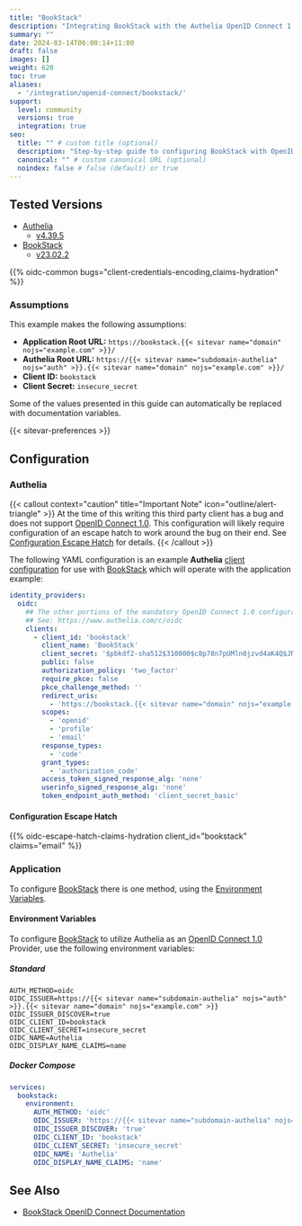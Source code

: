 ```yaml
---
title: "BookStack"
description: "Integrating BookStack with the Authelia OpenID Connect 1.0 Provider."
summary: ""
date: 2024-03-14T06:00:14+11:00
draft: false
images: []
weight: 620
toc: true
aliases:
  - '/integration/openid-connect/bookstack/'
support:
  level: community
  versions: true
  integration: true
seo:
  title: "" # custom title (optional)
  description: "Step-by-step guide to configuring BookStack with OpenID Connect 1.0 for secure SSO. Enhance your login flow using Authelia’s modern identity management."
  canonical: "" # custom canonical URL (optional)
  noindex: false # false (default) or true
---
```


## Tested Versions

- [Authelia]
  - [v4.39.5](https://github.com/authelia/authelia/releases/tag/v4.39.5)
- [BookStack]
  - [v23.02.2](https://github.com/BookStackApp/BookStack/releases/tag/v23.02.2)

{{% oidc-common bugs="client-credentials-encoding,claims-hydration" %}}

### Assumptions

This example makes the following assumptions:

- __Application Root URL:__ `https://bookstack.{{< sitevar name="domain" nojs="example.com" >}}/`
- __Authelia Root URL:__ `https://{{< sitevar name="subdomain-authelia" nojs="auth" >}}.{{< sitevar name="domain" nojs="example.com" >}}/`
- __Client ID:__ `bookstack`
- __Client Secret:__ `insecure_secret`

Some of the values presented in this guide can automatically be replaced with documentation variables.

{{< sitevar-preferences >}}

## Configuration

### Authelia

{{< callout context="caution" title="Important Note" icon="outline/alert-triangle" >}}
At the time of this writing this third party client has a bug and does not support [OpenID Connect 1.0](https://openid.net/specs/openid-connect-core-1_0.html). This
configuration will likely require configuration of an escape hatch to work around the bug on their end. See
[Configuration Escape Hatch](#configuration-escape-hatch) for details.
{{< /callout >}}

The following YAML configuration is an example __Authelia__ [client configuration] for use with [BookStack] which will
operate with the application example:

```yaml {title="configuration.yml"}
identity_providers:
  oidc:
    ## The other portions of the mandatory OpenID Connect 1.0 configuration go here.
    ## See: https://www.authelia.com/c/oidc
    clients:
      - client_id: 'bookstack'
        client_name: 'BookStack'
        client_secret: '$pbkdf2-sha512$310000$c8p78n7pUMln0jzvd4aK4Q$JNRBzwAo0ek5qKn50cFzzvE9RXV88h1wJn5KGiHrD0YKtZaR/nCb2CJPOsKaPK0hjf.9yHxzQGZziziccp6Yng'  # The digest of 'insecure_secret'.
        public: false
        authorization_policy: 'two_factor'
        require_pkce: false
        pkce_challenge_method: ''
        redirect_uris:
          - 'https://bookstack.{{< sitevar name="domain" nojs="example.com" >}}/oidc/callback'
        scopes:
          - 'openid'
          - 'profile'
          - 'email'
        response_types:
          - 'code'
        grant_types:
          - 'authorization_code'
        access_token_signed_response_alg: 'none'
        userinfo_signed_response_alg: 'none'
        token_endpoint_auth_method: 'client_secret_basic'
```

#### Configuration Escape Hatch

{{% oidc-escape-hatch-claims-hydration client_id="bookstack" claims="email" %}}

### Application

To configure [BookStack] there is one method, using the [Environment Variables](#environment-variables).

#### Environment Variables

To configure [BookStack] to utilize Authelia as an [OpenID Connect 1.0] Provider, use the following environment
variables:

##### Standard

```shell {title=".env"}
AUTH_METHOD=oidc
OIDC_ISSUER=https://{{< sitevar name="subdomain-authelia" nojs="auth" >}}.{{< sitevar name="domain" nojs="example.com" >}}
OIDC_ISSUER_DISCOVER=true
OIDC_CLIENT_ID=bookstack
OIDC_CLIENT_SECRET=insecure_secret
OIDC_NAME=Authelia
OIDC_DISPLAY_NAME_CLAIMS=name
```

##### Docker Compose

```yaml {title="compose.yml"}
services:
  bookstack:
    environment:
      AUTH_METHOD: 'oidc'
      OIDC_ISSUER: 'https://{{< sitevar name="subdomain-authelia" nojs="auth" >}}.{{< sitevar name="domain" nojs="example.com" >}}'
      OIDC_ISSUER_DISCOVER: 'true'
      OIDC_CLIENT_ID: 'bookstack'
      OIDC_CLIENT_SECRET: 'insecure_secret'
      OIDC_NAME: 'Authelia'
      OIDC_DISPLAY_NAME_CLAIMS: 'name'
```

## See Also

- [BookStack OpenID Connect Documentation](https://www.bookstackapp.com/docs/admin/oidc-auth/)

[Authelia]: https://www.authelia.com
[BookStack]: https://www.bookstackapp.com/
[OpenID Connect 1.0]: ../../openid-connect/introduction.md
[client configuration]: ../../../configuration/identity-providers/openid-connect/clients.md
